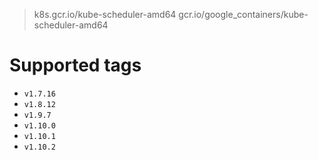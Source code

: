 > k8s.gcr.io/kube-scheduler-amd64
> gcr.io/google_containers/kube-scheduler-amd64

# Supported tags
- `v1.7.16`
- `v1.8.12`
- `v1.9.7`
- `v1.10.0`
- `v1.10.1`
- `v1.10.2`